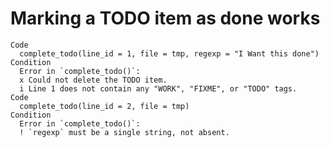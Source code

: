 # Marking a TODO item as done works

    Code
      complete_todo(line_id = 1, file = tmp, regexp = "I Want this done")
    Condition
      Error in `complete_todo()`:
      x Could not delete the TODO item.
      i Line 1 does not contain any "WORK", "FIXME", or "TODO" tags.
    Code
      complete_todo(line_id = 2, file = tmp)
    Condition
      Error in `complete_todo()`:
      ! `regexp` must be a single string, not absent.

